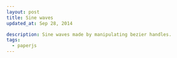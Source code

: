 ```yaml
---
layout: post
title: Sine waves
updated_at: Sep 28, 2014

description: Sine waves made by manipulating bezier handles.
tags:
  - paperjs
---
```


<script type="text/paperscript" canvas="canvas-0002">

  var y = view.size.height / 2;
  var width = view.size.width * 0.9;
  var vector = new Point({
        angle: 45,
        length: width / 5
        });
  var offset = width / 30;

  for (var i = 0; i < 40; i+=3) {
    var path = new Path();
    vector.length += i;
    path.segments = [
      [[offset, y], null, vector.rotate(-90-i)],
      [[width / 2, y], vector.rotate(-180+i), vector.rotate(i)],
      [[width - offset, y], vector.rotate(90-i), null]
    ];
    path.strokeColor = '#0074d9';
  }

  project.activeLayer.position = view.center;
</script>

<canvas id="canvas-0002" height="300"></canvas>
